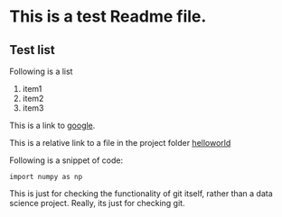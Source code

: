 # This is a test Readme file.

## Test list

Following is a list
1. item1
2. item2
3. item3

  This is a link to [google](https://www.google.com/).

  This is a relative link to a file in the project folder
  [helloworld](/scripts/01-helloworld.py)

  Following is a snippet of code:

  ```shell
  import numpy as np
  ```
  This is just for checking the functionality of git itself, rather than a data science project.
  Really, its just for checking git.
